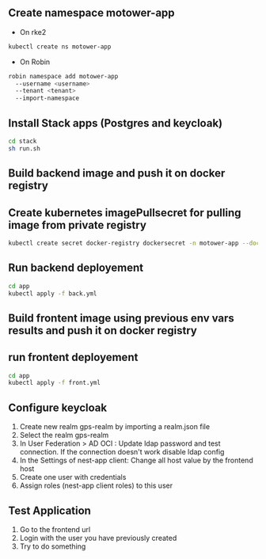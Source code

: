 ## Create namespace motower-app 
- On rke2
```bash
kubectl create ns motower-app
```
- On Robin
```bash
robin namespace add motower-app
  --username <username>
  --tenant <tenant>
  --import-namespace
```


## Install Stack apps (Postgres and keycloak)
```bash
cd stack
sh run.sh
```

## Build backend image and push it on docker registry
## Create kubernetes imagePullsecret for pulling image from private registry
```bash
kubectl create secret docker-registry dockersecret -n motower-app --docker-server= --docker-username= --docker-password=
```

## Run backend deployement
```bash
cd app
kubectl apply -f back.yml
```

## Build frontent image using previous env vars results and push it on docker registry

## run frontent deployement
```bash
cd app
kubectl apply -f front.yml
```
## Configure keycloak
  1. Create new realm gps-realm by importing a realm.json file
  2. Select the realm gps-realm
  3. In User Federation > AD OCI : Update ldap password and test connection.
    If the connection doesn't work disable ldap config
  4. In the Settings of nest-app client: Change all host value by the frontend host
  5. Create one user with credentials
  6. Assign roles (nest-app client roles) to this user

## Test Application
  1. Go to the frontend url
  2. Login with the user you have previously created
  3. Try to do something
